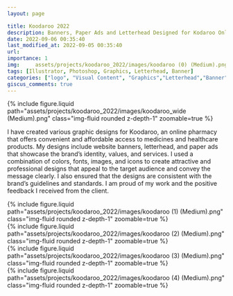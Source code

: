 ```yaml
---
layout: page

title: Koodaroo 2022
description: Banners, Paper Ads and Letterhead Designed for Kodaroo Onlone Drugstore
date: 2022-09-06 00:35:40 
last_modified_at: 2022-09-05 00:35:40 
url: 
importance: 1
img:     assets/projects/koodaroo_2022/images/koodaroo (0) (Medium).png
tags: [Illustrator, Photoshop, Graphics, Letterhead, Banner]
categories: ["logo", "Visual Content", "Graphics","Letterhead","Banner"]
giscus_comments: true
---
```


<div class="row mt-3 align-items-center">
    <div class="col-sm-12 offset-md-12 align-self-center  mt-12 mt-md-12">
         {% include figure.liquid path="assets/projects/koodaroo_2022/images/koodaroo_wide (Medium).png" class="img-fluid rounded z-depth-1" zoomable=true %}
    </div>
</div>

I have created various graphic designs for Koodaroo, an online pharmacy that offers convenient and affordable access to medicines and healthcare products. My designs include website banners, letterhead, and paper ads that showcase the brand’s identity, values, and services. I used a combination of colors, fonts, images, and icons to create attractive and professional designs that appeal to the target audience and convey the message clearly. I also ensured that the designs are consistent with the brand’s guidelines and standards. I am proud of my work and the positive feedback I received from the client.

<div class="row mt-3">
    <div class="col-sm mt-3 mt-md-0">
        {% include figure.liquid path="assets/projects/koodaroo_2022/images/koodaroo (1) (Medium).png" class="img-fluid rounded z-depth-1" zoomable=true %}
    </div>
    <div class="col-sm mt-3 mt-md-0">
        {% include figure.liquid path="assets/projects/koodaroo_2022/images/koodaroo (2) (Medium).png" class="img-fluid rounded z-depth-1" zoomable=true %}
    </div>


</div>
<div class="row mt-3">
    <div class="col-sm mt-3 mt-md-0">
        {% include figure.liquid path="assets/projects/koodaroo_2022/images/koodaroo (3) (Medium).png" class="img-fluid rounded z-depth-1" zoomable=true %}
    </div>
    <div class="col-sm mt-3 mt-md-0">
        {% include figure.liquid path="assets/projects/koodaroo_2022/images/koodaroo (4) (Medium).png" class="img-fluid rounded z-depth-1" zoomable=true %}
    </div>


</div>
